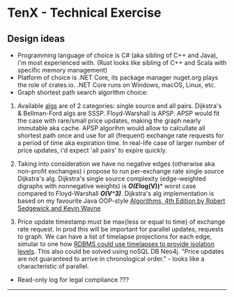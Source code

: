 # TenX - Technical Exercise

## Design ideas

+ Programming language of choice is C# (aka sibling of C++ and Java), i'm most experienced with. (Rust looks like sibling of C++ and Scala with specific memory management)
+ Platform of choice is .NET Core, its package manager nuget.org plays the role of crates.io. .NET Core runs on Windows, macOS, Linux, etc.
+ Graph shortest path search algorithm choice:  

1. Available [algs](https://cs.stackexchange.com/questions/2942/am-i-right-about-the-differences-between-floyd-warshall-dijkstra-and-bellman-fo) are of 2 categories: single source and all pairs. Dijkstra's & Bellman-Ford algs are SSSP. Floyd-Warshall is APSP. APSP would fit the case with rare/small price updates, making the graph nearly immutable aka cache. APSP algorihm would allow to calcullate all shortest path once and use for all (frequent) exchange rate requests for a period of time aka expiration time. In real-life case of larger number of price updates, i'd expect 'all pairs' to expire quickly. 

2. Taking into consideration we have no negative edges (otherwise aka non-profit exchanges) i propose to run per-exchange rate single source Dijkstra's alg. Dijkstra's single source complexity (edge-weighted digraphs with nonnegative weights) is ***O(E*log(V))*** worst case compared to Floyd-Warshall ***O(V^3)***.
Dijkstra's alg implementation is based on my favourite Java OOP-style [Algorithms, 4th Edition by Robert Sedgewick and Kevin Wayne](https://algs4.cs.princeton.edu/44sp/)

3.  Price update timestamp must be max{less or equal to time} of exchange rate request. In prod this will be important for parallel updates, requests to graph. We can have a list of timelapse projections for each edge, simular to one how [RDBMS could use timelapses to provide isolation levels](https://en.wikipedia.org/wiki/Timestamp-based_concurrency_control). This also could be solved using noSQL DB Neo4j. "Price updates are not guaranteed to arrive in chronological order." - looks like a characteristic of parallel.

+ Read-only log for legal compliance ???

---

